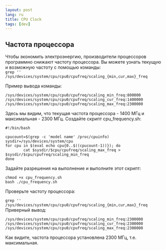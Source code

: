 ```yaml
---
layout: post
lang: ru
title: CPU Clock
tags: [dev]
---
```


## Частота процессора

<!-- more -->

Чтобы экономить электроэнергию, производители процессоров программно снижают частоту процессора. Вы можете узнать текущую и возможную частоту с помощью команды:  
```grep '' /sys/devices/system/cpu/cpu0/cpufreq/scaling_{min,cur,max}_freq``` 

Пример вывода команды:  
```
/sys/devices/system/cpu/cpu0/cpufreq/scaling_min_freq:800000
/sys/devices/system/cpu/cpu0/cpufreq/scaling_cur_freq:1400000
/sys/devices/system/cpu/cpu0/cpufreq/scaling_max_freq:2300000
```
Здесь мы видим, что текущая частота процессора - 1400 МГц и максимальная - 2300 МГц. Создайте скрипт cpu_frequency.sh:
```
#!/bin/bash

cpucount=$(grep -c 'model name' /proc/cpuinfo)
sysdir=/sys/devices/system/cpu
for cpu in $(eval echo cpu{0..$((cpucount-1))}); do
        cat $sysdir/$cpu/cpufreq/scaling_max_freq > $sysdir/$cpu/cpufreq/scaling_min_freq
done
```
Задайте разрешения на выполнение и выполните этот скрипт:
```
chmod +x cpu_frequency.sh
bash ./cpu_frequency.sh
```
Проверьте частоту процессора:

```grep '' /sys/devices/system/cpu/cpu0/cpufreq/scaling_{min,cur,max}_freq```
Приверный вывод:
```
/sys/devices/system/cpu/cpu0/cpufreq/scaling_min_freq:2300000
/sys/devices/system/cpu/cpu0/cpufreq/scaling_cur_freq:2300000
/sys/devices/system/cpu/cpu0/cpufreq/scaling_max_freq:2300000
```
Как видите, частота процессора установлена 2300 МГц, т.е. максимальная.
